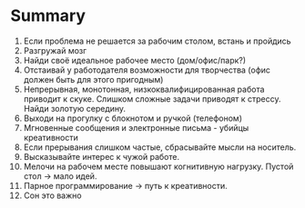 # Summary

1. Если проблема не решается за рабочим столом, встань и пройдись
2. Разгружай мозг
3. Найди своё идеальное рабочее место (дом/офис/парк?)
4. Отстаивай у работодателя возможности для творчества (офис должен быть для этого пригодным)
5. Непрерывная, монотонная, низкоквалифицированная работа приводит к скуке. Слишком сложные задачи приводят к стрессу. Найди золотую середину.
6. Выходи на прогулку с блокнотом и ручкой (телефоном)
7. Мгновенные сообщения и электронные письма - убийцы креативности
8. Если прерывания слишком частые, сбрасывайте мысли на носитель.
9. Высказывайте интерес к чужой работе.
10. Мелочи на рабочем месте повышают когнитивную нагрузку. Пустой стол -> мало идей.
11. Парное программирование -> путь к креативности.
12. Сон это важно

